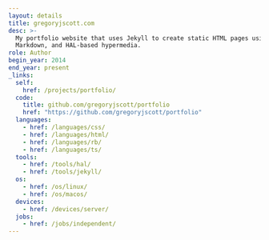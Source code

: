 ```yaml
---
layout: details
title: gregoryjscott.com
desc: >-
  My portfolio website that uses Jekyll to create static HTML pages using YAML,
  Markdown, and HAL-based hypermedia.
role: Author
begin_year: 2014
end_year: present
_links:
  self:
    href: /projects/portfolio/
  code:
    title: github.com/gregoryjscott/portfolio
    href: "https://github.com/gregoryjscott/portfolio"
  languages:
    - href: /languages/css/
    - href: /languages/html/
    - href: /languages/rb/
    - href: /languages/ts/
  tools:
    - href: /tools/hal/
    - href: /tools/jekyll/
  os:
    - href: /os/linux/
    - href: /os/macos/
  devices:
    - href: /devices/server/
  jobs:
    - href: /jobs/independent/
---
```

